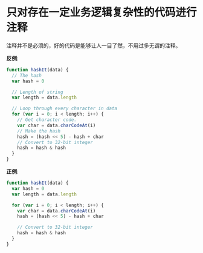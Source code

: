 # 只对存在一定业务逻辑复杂性的代码进行注释

注释并不是必须的，好的代码是能够让人一目了然，不用过多无谓的注释。

**反例**:

```javascript
function hashIt(data) {
  // The hash
  var hash = 0

  // Length of string
  var length = data.length

  // Loop through every character in data
  for (var i = 0; i < length; i++) {
    // Get character code.
    var char = data.charCodeAt(i)
    // Make the hash
    hash = (hash << 5) - hash + char
    // Convert to 32-bit integer
    hash = hash & hash
  }
}
```

**正例**:

```javascript
function hashIt(data) {
  var hash = 0
  var length = data.length

  for (var i = 0; i < length; i++) {
    var char = data.charCodeAt(i)
    hash = (hash << 5) - hash + char

    // Convert to 32-bit integer
    hash = hash & hash
  }
}
```
